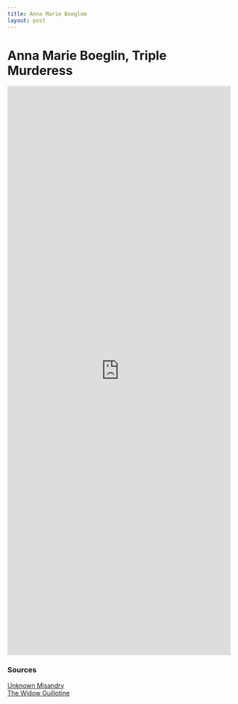 ```yaml
---
title: Anna Marie Boeglom
layout: post
---
```

# Anna Marie Boeglin, Triple Murderess
<iframe width="100%" height="33%" sandbox="allow-same-origin allow-scripts allow-popups" title="2021-10-27 Anna-Marie Boeglin" src="https://video.ploud.jp/videos/embed/0afa2066-ac7d-4f4b-8d6a-7dd5ea087841" frameborder="0" allowfullscreen></iframe>

### Sources
[Unknown Misandry](https://unknownmisandry.blogspot.com/2016/02/anne-marie-boeglin-17-year-old-serial.html)<br />
[The Widow Guillotine](http://laveuveguillotine.pagesperso-orange.fr/Condamnations1832-1869.html)

